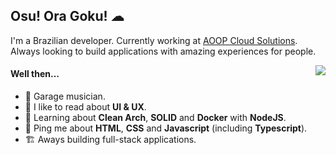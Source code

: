 ## Osu! Ora Goku! ☁

I'm a Brazilian developer. Currently working at [AOOP Cloud Solutions](https://www.aoop.com.br/). Always looking to build applications with amazing experiences for people.

<img align="right" src="https://media1.giphy.com/media/13HgwGsXF0aiGY/giphy.gif" />

#### Well then...

- 🎺 Garage musician.
- 💅 I like to read about **UI & UX**.
-  🔎 Learning about **Clean Arch**, **SOLID** and **Docker** with **NodeJS**.
- 💬 Ping me about **HTML**, **CSS** and **Javascript** (including **Typescript**).
- 🏗 Aways building full-stack applications.
